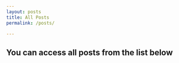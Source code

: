 ```yaml
---
layout: posts
title: All Posts
permalink: /posts/

---
```


## You can access all posts from the list below

